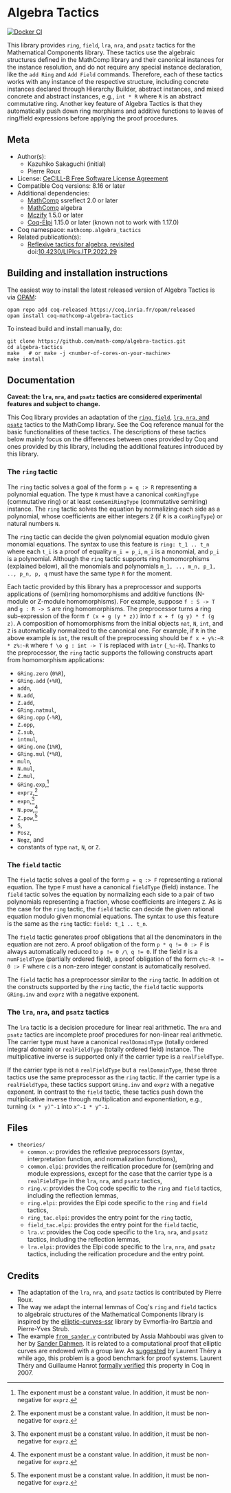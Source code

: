 <!---
This file was generated from `meta.yml`, please do not edit manually.
Follow the instructions on https://github.com/coq-community/templates to regenerate.
--->
# Algebra Tactics

[![Docker CI][docker-action-shield]][docker-action-link]

[docker-action-shield]: https://github.com/math-comp/algebra-tactics/workflows/Docker%20CI/badge.svg?branch=master
[docker-action-link]: https://github.com/math-comp/algebra-tactics/actions?query=workflow:"Docker%20CI"




This library provides `ring`, `field`, `lra`, `nra`, and `psatz` tactics for
the Mathematical Components library. These tactics use the algebraic
structures defined in the MathComp library and their canonical instances for
the instance resolution, and do not require any special instance declaration,
like the `add Ring` and `Add Field` commands. Therefore, each of these tactics
works with any instance of the respective structure, including concrete
instances declared through Hierarchy Builder, abstract instances, and mixed
concrete and abstract instances, e.g., `int * R` where `R` is an abstract
commutative ring. Another key feature of Algebra Tactics is that they
automatically push down ring morphisms and additive functions to leaves of
ring/field expressions before applying the proof procedures.

## Meta

- Author(s):
  - Kazuhiko Sakaguchi (initial)
  - Pierre Roux
- License: [CeCILL-B Free Software License Agreement](CeCILL-B)
- Compatible Coq versions: 8.16 or later
- Additional dependencies:
  - [MathComp](https://math-comp.github.io) ssreflect 2.0 or later
  - [MathComp](https://math-comp.github.io) algebra
  - [Mczify](https://github.com/math-comp/mczify) 1.5.0 or later
  - [Coq-Elpi](https://github.com/LPCIC/coq-elpi) 1.15.0 or later (known not to work with 1.17.0)
- Coq namespace: `mathcomp.algebra_tactics`
- Related publication(s):
  - [Reflexive tactics for algebra, revisited](https://drops.dagstuhl.de/opus/volltexte/2022/16738/) doi:[10.4230/LIPIcs.ITP.2022.29](https://doi.org/10.4230/LIPIcs.ITP.2022.29)

## Building and installation instructions

The easiest way to install the latest released version of Algebra Tactics
is via [OPAM](https://opam.ocaml.org/doc/Install.html):

```shell
opam repo add coq-released https://coq.inria.fr/opam/released
opam install coq-mathcomp-algebra-tactics
```

To instead build and install manually, do:

``` shell
git clone https://github.com/math-comp/algebra-tactics.git
cd algebra-tactics
make   # or make -j <number-of-cores-on-your-machine> 
make install
```



## Documentation

**Caveat: the `lra`, `nra`, and `psatz` tactics are considered experimental
features and subject to change.**

This Coq library provides an adaptation of the
[`ring`, `field`](https://coq.inria.fr/refman/addendum/ring),
[`lra`, `nra`, and `psatz`](https://coq.inria.fr/refman/addendum/micromega)
tactics to the MathComp library.
See the Coq reference manual for the basic functionalities of these tactics.
The descriptions of these tactics below mainly focus on the differences
between ones provided by Coq and ones provided by this library, including the
additional features introduced by this library.

### The `ring` tactic

The `ring` tactic solves a goal of the form `p = q :> R` representing a
polynomial equation. The type `R` must have a canonical `comRingType`
(commutative ring) or at least `comSemiRingType` (commutative semiring)
instance.
The `ring` tactic solves the equation by normalizing each side as a
polynomial, whose coefficients are either integers `Z` (if `R` is a
`comRingType`) or natural numbers `N`.

The `ring` tactic can decide the given polynomial equation modulo given
monomial equations. The syntax to use this feature is `ring: t_1 .. t_n` where
each `t_i` is a proof of equality `m_i = p_i`, `m_i` is a monomial, and `p_i`
is a polynomial.
Although the `ring` tactic supports ring homomorphisms (explained below), all
the monomials and polynomials `m_1, .., m_n, p_1, .., p_n, p, q` must have the
same type `R` for the moment.

Each tactic provided by this library has a preprocessor and supports
applications of (semi)ring homomorphisms and additive functions (N-module or
Z-module homomorphisms).
For example, suppose `f : S -> T` and `g : R -> S` are ring homomorphisms. The
preprocessor turns a ring sub-expression of the form `f (x + g (y * z))` into
`f x + f (g y) * f (g z)`.
A composition of homomorphisms from the initial objects `nat`, `N`, `int`, and
`Z` is automatically normalized to the canonical one. For example, if `R` in
the above example is `int`, the result of the preprocessing should be
`f x + y%:~R * z%:~R` where `f \o g : int -> T` is replaced with `intr`
(`_%:~R`).
Thanks to the preprocessor, the `ring` tactic supports the following
constructs apart from homomorphism applications:
- `GRing.zero` (`0%R`),
- `GRing.add` (`+%R`),
- `addn`,
- `N.add`,
- `Z.add`,
- `GRing.natmul`,
- `GRing.opp` (`-%R`),
- `Z.opp`,
- `Z.sub`,
- `intmul`,
- `GRing.one` (`1%R`),
- `GRing.mul` (`*%R`),
- `muln`,
- `N.mul`,
- `Z.mul`,
- `GRing.exp`,[^constant_exponent]
- `exprz`,[^constant_exponent]
- `expn`,[^constant_exponent]
- `N.pow`,[^constant_exponent]
- `Z.pow`,[^constant_exponent]
- `S`,
- `Posz`,
- `Negz`, and
- constants of type `nat`, `N`, or `Z`.

[^constant_exponent]: The exponent must be a constant value. In addition, it
must be non-negative for `exprz`.

### The `field` tactic

The `field` tactic solves a goal of the form `p = q :> F` representing a
rational equation. The type `F` must have a canonical `fieldType` (field)
instance.
The `field` tactic solves the equation by normalizing each side to a pair of
two polynomials representing a fraction, whose coefficients are integers `Z`.
As is the case for the `ring` tactic, the `field` tactic can decide the given
rational equation modulo given monomial equations. The syntax to use this
feature is the same as the `ring` tactic: `field: t_1 .. t_n`.

The `field` tactic generates proof obligations that all the denominators in
the equation are not zero.
A proof obligation of the form `p * q != 0 :> F` is always automatically
reduced to `p != 0 /\ q != 0`.
If the field `F` is a `numFieldType` (partially ordered field), a proof
obligation of the form `c%:~R != 0 :> F` where `c` is a non-zero integer
constant is automatically resolved.

The `field` tactic has a preprocessor similar to the `ring` tactic.
In addition ot the constructs supported by the `ring` tactic, the `field`
tactic supports `GRing.inv` and `exprz` with a negative exponent.

### The `lra`, `nra`, and `psatz` tactics

The `lra` tactic is a decision procedure for linear real arithmetic. The `nra`
and `psatz` tactics are incomplete proof procedures for non-linear real
arithmetic.
The carrier type must have a canonical `realDomainType` (totally ordered
integral domain) or `realFieldType` (totally ordered field) instance.
The multiplicative inverse is supported only if the carrier type is a
`realFieldType`.

If the carrier type is not a `realFieldType` but a `realDomainType`, these
three tactics use the same preprocessor as the `ring` tactic.
If the carrier type is a `realFieldType`, these tactics support `GRing.inv`
and `exprz` with a negative exponent.
In contrast to the `field` tactic, these tactics push down the multiplicative
inverse through multiplication and exponentiation, e.g., turning `(x * y)^-1`
into `x^-1 * y^-1`.

## Files

- `theories/`
  - `common.v`: provides the reflexive preprocessors (syntax, interpretation
    function, and normalization functions),
  - `common.elpi`: provides the reification procedure for (semi)ring and
    module expressions, except for the case that the carrier type is a
    `realFieldType` in the `lra`, `nra`, and `psatz` tactics,
  - `ring.v`: provides the Coq code specific to the `ring` and `field`
    tactics, including the reflection lemmas,
  - `ring.elpi`: provides the Elpi code specific to the `ring` and `field`
    tactics,
  - `ring_tac.elpi`: provides the entry point for the `ring` tactic,
  - `field_tac.elpi`: provides the entry point for the `field` tactic,
  - `lra.v`: provides the Coq code specific to the `lra`, `nra`, and `psatz`
    tactics, including the reflection lemmas,
  - `lra.elpi`: provides the Elpi code specific to the `lra`, `nra`, and
    `psatz` tactics, including the reification procedure and the entry point.

## Credits

- The adaptation of the `lra`, `nra`, and `psatz` tactics is contributed by
  Pierre Roux.
- The way we adapt the internal lemmas of Coq's `ring` and `field` tactics to
  algebraic structures of the Mathematical Components library is inspired by
  the [elliptic-curves-ssr](https://github.com/strub/elliptic-curves-ssr)
  library by Evmorfia-Iro Bartzia and Pierre-Yves Strub.
- The example [`from_sander.v`](examples/from_sander.v) contributed by Assia
  Mahboubi was given to her by [Sander Dahmen](http://www.few.vu.nl/~sdn249/).
  It is related to a computational proof that elliptic curves are endowed with
  a group law.
  As [suggested](https://hal.inria.fr/inria-00129237v4/document) by Laurent
  Théry a while ago, this problem is a good benchmark for proof systems.
  Laurent Théry and Guillaume Hanrot [formally
  verified](https://doi.org/10.1007/978-3-540-74591-4_24) this property in Coq
  in 2007.
